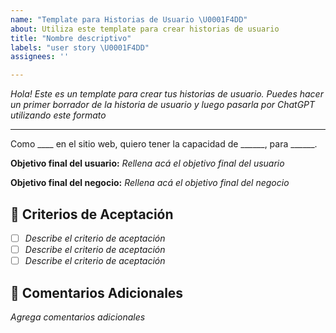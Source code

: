 ```yaml
---
name: "Template para Historias de Usuario \U0001F4DD"
about: Utiliza este template para crear historias de usuario
title: "Nombre descriptivo"
labels: "user story \U0001F4DD"
assignees: ''

---
```


_Hola! Este es un template para crear tus historias de usuario. Puedes hacer un primer borrador de la historia de usuario y luego pasarla por ChatGPT utilizando este formato_

---

Como ____ en el sitio web, quiero tener la capacidad de ______, para ______.

**Objetivo final del usuario:** _Rellena acá el objetivo final del usuario_

**Objetivo final del negocio:** _Rellena acá el objetivo final del negocio_

## 📝 Criterios de Aceptación

- [ ] _Describe el criterio de aceptación_
- [ ] _Describe el criterio de aceptación_
- [ ] _Describe el criterio de aceptación_

## 📂 Comentarios Adicionales
_Agrega comentarios adicionales_
